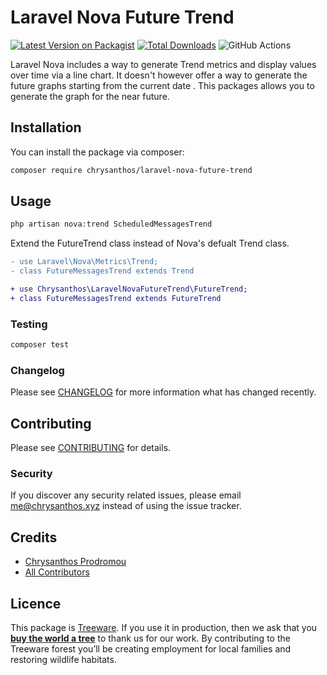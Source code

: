 # Laravel Nova Future Trend

[![Latest Version on Packagist](https://img.shields.io/packagist/v/chrysanthos/laravel-nova-future-trend.svg?style=flat-square)](https://packagist.org/packages/chrysanthos/laravel-nova-future-trend)
[![Total Downloads](https://img.shields.io/packagist/dt/chrysanthos/laravel-nova-future-trend.svg?style=flat-square)](https://packagist.org/packages/chrysanthos/laravel-nova-future-trend)
![GitHub Actions](https://github.com/chrysanthos/laravel-nova-future-trend/actions/workflows/main.yml/badge.svg)

Laravel Nova includes a way to generate Trend metrics and display values over time via a line chart. It doesn't however offer a way to generate the future graphs starting from the current date . This packages allows you to generate the graph for the near future. 

## Installation

You can install the package via composer:

```bash
composer require chrysanthos/laravel-nova-future-trend
```

## Usage

```php
php artisan nova:trend ScheduledMessagesTrend
```

Extend the FutureTrend class instead of Nova's defualt Trend class.
```diff
- use Laravel\Nova\Metrics\Trend;
- class FutureMessagesTrend extends Trend

+ use Chrysanthos\LaravelNovaFutureTrend\FutureTrend;
+ class FutureMessagesTrend extends FutureTrend

```

### Testing

```bash
composer test
```

### Changelog

Please see [CHANGELOG](CHANGELOG.md) for more information what has changed recently.

## Contributing

Please see [CONTRIBUTING](CONTRIBUTING.md) for details.

### Security

If you discover any security related issues, please email me@chrysanthos.xyz instead of using the issue tracker.

## Credits

-   [Chrysanthos Prodromou](https://github.com/chrysanthos)
-   [All Contributors](../../contributors)

## Licence

This package is [Treeware](https://treeware.earth). If you use it in production, then we ask that you [**buy the world a tree**](https://plant.treeware.earth/chrysanthos/laravel-nova-future-trend) to thank us for our work. By contributing to the Treeware forest you’ll be creating employment for local families and restoring wildlife habitats.
